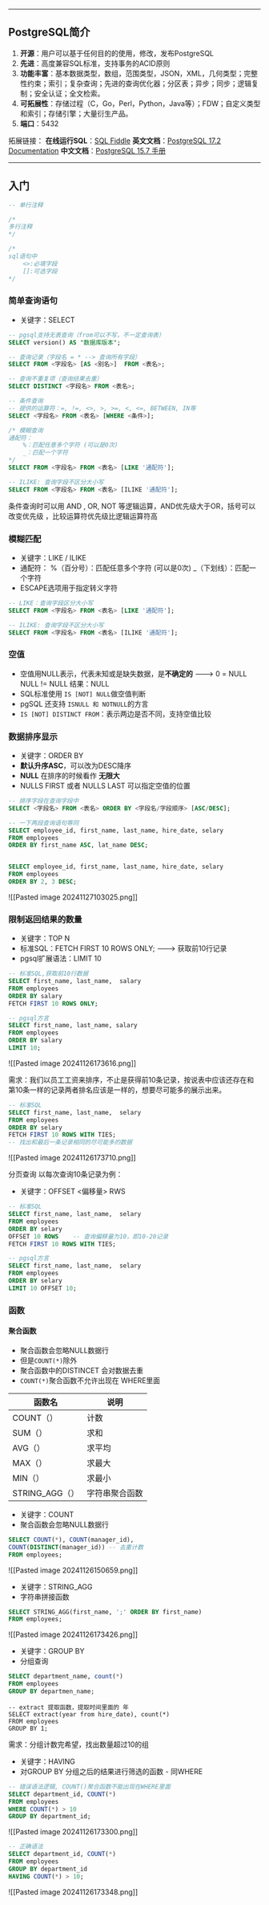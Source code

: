 
---
## PostgreSQL简介
1. **开源**：用户可以基于任何目的的使用，修改，发布PostgreSQL
2. **先进**：高度兼容SQL标准，支持事务的ACID原则
3. **功能丰富**：基本数据类型，数组，范围类型，JSON，XML，几何类型；完整性约束；索引；复杂查询；先进的查询优化器；分区表；异步；同步；逻辑复制；安全认证；全文检索。
4. **可拓展性**：存储过程（C，Go，Perl，Python，Java等）；FDW；自定义类型和索引；存储引擎；大量衍生产品。
5. **端口**：5432

拓展链接：
	**在线运行SQL**：[SQL Fiddle](https://sqlfiddle.com/)
	**英文文档**：[PostgreSQL 17.2 Documentation](https://www.postgresql.org/docs/17/index.html)
	**中文文档**：[PostgreSQL 15.7 手册](http://www.postgres.cn/docs/current/index.html)


---
## 入门
```sql
-- 单行注释

/*
多行注释
*/

/*
sql语句中 
	<>:必填字段
	[]:可选字段
*/
```

### 简单查询语句
- 关键字：SELECT
```sql
-- pgsql支持无表查询（from可以不写，不一定查询表）
SELECT version() AS "数据库版本";

-- 查询记录（字段名 = * --> 查询所有字段）
SELECT FROM <字段名> [AS <别名>]  FROM <表名>;

-- 查询不重复项（查询结果去重）
SELECT DISTINCT <字段名> FROM <表名>;

-- 条件查询
-- 提供的运算符：=, !=, <>, >, >=, <, <=, BETWEEN, IN等
SELECT <字段名> FROM <表名> [WHERE <条件>];

/* 模糊查询
通配符：
	%：匹配任意多个字符 (可以是0次)
	_：匹配一个字符
*/
SELECT FROM <字段名> FROM <表名> [LIKE '通配符'];

-- ILIKE: 查询字段不区分大小写
SELECT FROM <字段名> FROM <表名> [ILIKE '通配符'];
```
条件查询时可以用 AND , OR, NOT 等逻辑运算，AND优先级大于OR，括号可以改变优先级 ，比较运算符优先级比逻辑运算符高

### 模糊匹配
- 关键字：LIKE / ILIKE
- 通配符：
	%（百分号）：匹配任意多个字符 (可以是0次)
	\_（下划线）：匹配一个字符
- ESCAPE选项用于指定转义字符
```sql
-- LIKE：查询字段区分大小写
SELECT FROM <字段名> FROM <表名> [LIKE '通配符'];

-- ILIKE: 查询字段不区分大小写
SELECT FROM <字段名> FROM <表名> [ILIKE '通配符'];
```

### 空值
- 空值用NULL表示，代表未知或是缺失数据，是**不确定的** --->  0 = NULL  NULL != NULL 结果：NULL
- SQL标准使用 `IS [NOT] NULL`做空值判断
- pgSQL 还支持 `ISNULL 和 NOTNULL`的方言
- `IS [NOT] DISTINCT FROM`：表示两边是否不同，支持空值比较

### 数据排序显示
- 关键字：ORDER BY
- **默认升序ASC**，可以改为DESC降序
- **NULL** 在排序的时候看作 **无限大**
- NULLS FIRST 或者 NULLS LAST 可以指定空值的位置
```sql
-- 排序字段在查询字段中
SELECT <字段名> FROM <表名> ORDER BY <字段名/字段顺序> [ASC/DESC];

-- 一下两段查询语句等同
SELECT employee_id, first_name, last_name, hire_date, selary 
FROM employees 
ORDER BY first_name ASC, lat_name DESC;


SELECT employee_id, first_name, last_name, hire_date, selary 
FROM employees 
ORDER BY 2, 3 DESC;
```
![[Pasted image 20241127103025.png]]

### 限制返回结果的数量
- 关键字：TOP N
- 标准SQL：FETCH FIRST 10 ROWS ONLY;   ---> 获取前10行记录
- pgsql扩展语法：LIMIT 10
```sql
-- 标准SQL,获取前10行数据
SELECT first_name, last_name,  salary 
FROM employees 
ORDER BY salary
FETCH FIRST 10 ROWS ONLY;

-- pgsql方言
SELECT first_name, last_name, salary 
FROM employees 
ORDER BY salary
LIMIT 10;
```
![[Pasted image 20241126173616.png]]


需求：我们以员工工资来排序，不止是获得前10条记录，按说表中应该还存在和第10条一样的记录两者排名应该是一样的，想要尽可能多的展示出来。
```sql
-- 标准SQL
SELECT first_name, last_name,  selary 
FROM employees 
ORDER BY selary
FETCH FIRST 10 ROWS WITH TIES;
-- 找出和最后一条记录相同的尽可能多的数据
```
![[Pasted image 20241126173710.png]]

分页查询
以每次查询10条记录为例：
- 关键字：OFFSET <偏移量> RWS
```sql
-- 标准SQL
SELECT first_name, last_name,  selary 
FROM employees 
ORDER BY selary
OFFSET 10 ROWS    -- 查询偏移量为10，即10-20记录
FETCH FIRST 10 ROWS WITH TIES;

-- pgsql方言
SELECT first_name, last_name,  selary 
FROM employees 
ORDER BY selary
LIMIT 10 OFFSET 10;
```

### 函数

#### 聚合函数
- 聚合函数会忽略NULL数据行
- 但是`COUNT(*)`除外
- 聚合函数中的DISTINCET 会对数据去重
- `COUNT(*)`聚合函数不允许出现在 WHERE里面

| 函数名          | 说明      |
| ------------ | ------- |
| COUNT（）      | 计数      |
| SUM（）        | 求和      |
| AVG（）        | 求平均     |
| MAX（）        | 求最大     |
| MIN（）        | 求最小     |
| STRING_AGG（） | 字符串聚合函数 |

- 关键字：COUNT
- 聚合函数会忽略NULL数据行
```sql
SELECT COUNT(*), COUNT(manager_id),
COUNT(DISTINCT(manager_id)) -- 去重计数
FROM employees;
```
![[Pasted image 20241126150659.png]]

- 关键字：STRING_AGG
- 字符串拼接函数
```sql
SELECT STRING_AGG(first_name, ';' ORDER BY first_name)
FROM employees;
```
![[Pasted image 20241126173426.png]]

- 关键字：GROUP BY
- 分组查询
```sql
SELECT department_name, count(*)
FROM employees
GROUP BY departmen_name;
```

```
-- extract 提取函数，提取时间里面的 年
SELECT extract(year from hire_date), count(*)
FROM employees
GROUP BY 1;
```

需求：分组计数完希望，找出数量超过10的组
- 关键字：HAVING
- 对GROUP BY 分组之后的结果进行筛选的函数  - 同WHERE
```sql
-- 错误语法逻辑, COUNT()聚合函数不能出现在WHERE里面
SELECT department_id, COUNT(*)
FROM employees
WHERE COUNT(*) > 10
GROUP BY department_id;
```
![[Pasted image 20241126173300.png]]

```sql
-- 正确语法
SELECT department_id, COUNT(*)
FROM employees
GROUP BY department_id
HAVING COUNT(*) > 10;
```
![[Pasted image 20241126173348.png]]
